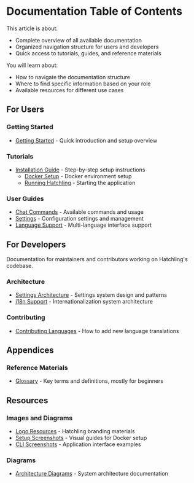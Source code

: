# Documentation Table of Contents

This article is about:
- Complete overview of all available documentation
- Organized navigation structure for users and developers
- Quick access to tutorials, guides, and reference materials

You will learn about:
- How to navigate the documentation structure
- Where to find specific information based on your role
- Available resources for different use cases

## For Users

### Getting Started
- [Getting Started](./users/GettingStarted.md) - Quick introduction and setup overview

### Tutorials
- [Installation Guide](./users/tutorials/Installation/) - Step-by-step setup instructions
  - [Docker Setup](./users/tutorials/Installation/docker-setup.md) - Docker environment setup
  - [Running Hatchling](./users/tutorials/Installation/running_hatchling.md) - Starting the application

### User Guides
- [Chat Commands](./users/chat_commands.md) - Available commands and usage
- [Settings](users/settings.md) - Configuration settings and management
- [Language Support](users/language_support.md) - Multi-language interface support

## For Developers

Documentation for maintainers and contributors working on Hatchling's codebase.

### Architecture

- [Settings Architecture](devs/settings_architecture.md) - Settings system design and patterns
- [i18n Support](devs/i18n_support.md) - Internationalization system architecture

### Contributing

- [Contributing Languages](devs/contribution_guides/contributing_languages.md) - How to add new language translations

## Appendices

### Reference Materials
- [Glossary](./appendices/glossary.md) - Key terms and definitions, mostly for beginners

## Resources

### Images and Diagrams
- [Logo Resources](../resources/images/Logo/) - Hatchling branding materials
- [Setup Screenshots](../resources/images/docker-setup/) - Visual guides for Docker setup
- [CLI Screenshots](../resources/images/running-hatchling/) - Application interface examples

### Diagrams
- [Architecture Diagrams](../resources/diagrams/) - System architecture documentation
